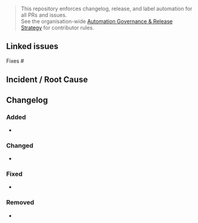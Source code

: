 > This repository enforces changelog, release, and label automation for all PRs and issues.  
> See the organisation-wide [Automation Governance & Release Strategy](https://github.com/lightspeedwp/.github/blob/main/AUTOMATION_GOVERNANCE.md) for contributor rules.

## Linked issues

<!--
List any related issues by number (e.g. fixes #456, incident ref #789).
-->

Fixes #

## Incident / Root Cause

<!--
Summarise the incident or bug and the root cause (add links if needed).
-->

## Changelog

<!--
Required for release automation.
Format: Keep a Changelog.
Categories: Added, Changed, Fixed, Removed.
User-facing notes only. Internal-only PRs (rare) may use the `skip-changelog` label.
Example:
### Fixed
- Checkout fails when shipping method changes on mobile. (Fixes #456)
-->

### Added
- 

### Changed
- 

### Fixed
- 

### Removed
- 

<!--
If no user-facing changelog entry is needed, apply the skip-changelog label to this PR.
-->